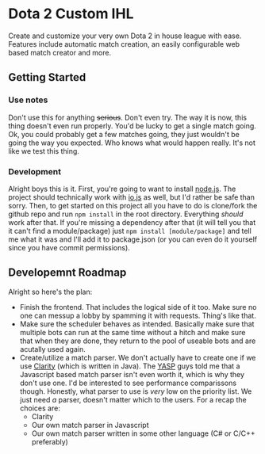 # Dota 2 Custom IHL
Create and customize your very own Dota 2 in house league with ease. Features include automatic match creation, an easily configurable web based match creator and more.


## Getting Started
### Use notes
Don't use this for anything ~~serious~~. Don't even try. The way it is now, this thing doesn't even run properly. You'd be lucky to get a single match going. Ok, you could probably get a few matches going, they just wouldn't be going the way you expected. Who knows what would happen really. It's not like we test this thing.

### Development
Alright boys this is it. First, you're going to want to install [node.js](https://nodejs.org/en/). The project should technically work with [io.js](https://iojs.org/en/) as well, but I'd rather be safe than sorry. Then, to get started on this project all you have to do is clone/fork the github repo and run ```npm install``` in the root directory. Everything _should_ work after that. If you're missing a dependency after that (it will tell you that it can't find a module/package) just ```npm install [module/package]``` and tell me what it was and I'll add it to package.json (or you can even do it yourself since you have commit permissions).

## Developemnt Roadmap

Alright so here's the plan:
  * Finish the frontend. That includes the logical side of it too. Make sure no one can messup a lobby by spamming it with requests. Thing's like that.
  * Make sure the scheduler behaves as intended. Basically make sure that multiple bots can run at the same time without a hitch and make sure that when they are done, they return to the pool of useable bots and are acutally used again.
  * Create/utilize a match parser. We don't actually have to create one if we use [Clarity](https://github.com/skadistats/clarity) (which is written in Java). The [YASP](https://github.com/yasp-dota/rapier) guys told me that a Javascript based match parser isn't even worth it, which is why they don't use one. I'd be interested to see performance comparissons though. Honestly, what parser to use is *very* low on the priority list. We just need *a* parser, doesn't matter which to the users.
     For a recap the choices are: 
      * Clarity
      * Our own match parser in Javascript
      * Our own match parser written in some other language (C# or C/C++ preferably)